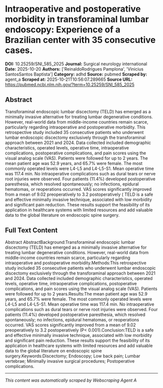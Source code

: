 # Intraoperative and postoperative morbidity in transforaminal lumbar endoscopy: Experience of a Brazilian center with 35 consecutive cases.

**DOI:** 10.25259/SNI_585_2025
**Journal:** Surgical neurology international
**Date:** 2025-10-20
**Authors:** ['ReinaldoRodrigues Pamplona', 'Vinicius SantosSantos Baptista']
**Category:** adhd
**Source:** pubmed
**Scraped by:** agent_a
**Scraped at:** 2025-10-21T10:56:07.289665
**Source URL:** https://pubmed.ncbi.nlm.nih.gov/?term=10.25259/SNI_585_2025

## Abstract

Transforaminal endoscopic lumbar discectomy (TELD) has emerged as a minimally invasive alternative for treating lumbar degenerative conditions. However, real-world data from middle-income countries remain scarce, particularly regarding intraoperative and postoperative morbidity.
This retrospective study included 35 consecutive patients who underwent lumbar endoscopic discectomy exclusively through the transforaminal approach between 2021 and 2024. Data collected included demographic characteristics, operated levels, operative time, intraoperative complications, postoperative complications, and pain scores using the visual analog scale (VAS). Patients were followed for up to 2 years.
The mean patient age was 52.9 years, and 65.7% were female. The most commonly operated levels were L4-L5 and L4-L5-S1. Mean operative time was 117.4 min. No intraoperative complications such as dural tears or nerve root injuries were observed. Four patients (11.4%) developed postoperative paresthesia, which resolved spontaneously; no infections, epidural hematomas, or reoperations occurred. VAS scores significantly improved from a mean of 9.02 preoperatively to 3.2 postoperatively (
TELD is a safe and effective minimally invasive technique, associated with low morbidity and significant pain reduction. These results support the feasibility of its application in healthcare systems with limited resources and add valuable data to the global literature on endoscopic spine surgery.

## Full Text Content

Abstract AbstractBackground:Transforaminal endoscopic lumbar discectomy (TELD) has emerged as a minimally invasive alternative for treating lumbar degenerative conditions. However, real-world data from middle-income countries remain scarce, particularly regarding intraoperative and postoperative morbidity.Methods:This retrospective study included 35 consecutive patients who underwent lumbar endoscopic discectomy exclusively through the transforaminal approach between 2021 and 2024. Data collected included demographic characteristics, operated levels, operative time, intraoperative complications, postoperative complications, and pain scores using the visual analog scale (VAS). Patients were followed for up to 2 years.Results:The mean patient age was 52.9 years, and 65.7% were female. The most commonly operated levels were L4-L5 and L4-L5-S1. Mean operative time was 117.4 min. No intraoperative complications such as dural tears or nerve root injuries were observed. Four patients (11.4%) developed postoperative paresthesia, which resolved spontaneously; no infections, epidural hematomas, or reoperations occurred. VAS scores significantly improved from a mean of 9.02 preoperatively to 3.2 postoperatively (P< 0.001).Conclusion:TELD is a safe and effective minimally invasive technique, associated with low morbidity and significant pain reduction. These results support the feasibility of its application in healthcare systems with limited resources and add valuable data to the global literature on endoscopic spine surgery.Keywords:Discectomy; Endoscopy; Low back pain; Lumbar vertebrae; Minimally invasive surgical procedures; Postoperative complications.

---
*This content was automatically scraped by Webscraping Agent A*
